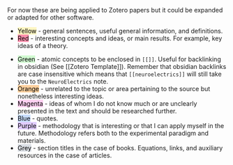 For now these are being applied to Zotero papers but it could be expanded or adapted for other software.
+ <mark style="background: #FFF3A3A6;">Yellow</mark> - general sentences, useful general information, and definitions.
+ <mark style="background: #FF5582A6;">Red</mark> -  interesting concepts and  ideas, or main results. For example, key ideas of a theory.
- <mark style="background: #BBFABBA6;">Green</mark> - atomic concepts to be enclosed in ``[[]]``. Useful for backlinking in obsidian (See [[Zotero Template]]). Remember that obsidian backlinks are case insensitive which means that ``[[neuroelectrics]]`` will still take you to the `NeuroElectrics` note.
- <mark style="background: #FFB86CA6;">Orange</mark> - unrelated to the topic or area pertaining to the source but nonetheless interesting ideas.
- <mark style="background: #FFB8EBA6;">Magenta</mark> - ideas of whom I do not know much or are unclearly presented in the text and should be researched further.
- <mark style="background: #ADCCFFA6;">Blue</mark> - quotes.
- <mark style="background: #D2B3FFA6;">Purple</mark> - methodology that is interesting or that I can apply myself in the future. Methodology refers both to the experimental paradigm and materials.
- <mark style="background: #CACFD9A6;">Grey</mark>  - section titles in the case of books. Equations, links, and auxiliary resources in the case of articles.